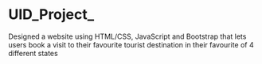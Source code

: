 # UID_Project_
Designed a website using HTML/CSS, JavaScript and Bootstrap that lets users book a visit to their favourite tourist destination in their favourite of 4 different states
